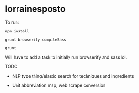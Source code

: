 # lorrainesposto

To run:

`npm install`

`grunt browserify compileSass`

`grunt`

Will have to add a task to initially run browserify and sass lol.

TODO

- NLP type thing/elastic search for techniques and ingredients

- Unit abbreviation map, web scrape conversion

